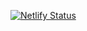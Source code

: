 [![Netlify Status](https://api.netlify.com/api/v1/badges/4c71b99b-236b-4b1d-914e-22527a0b3036/deploy-status)](https://app.netlify.com/sites/thymer/deploys)
